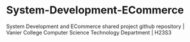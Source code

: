 # System-Development-ECommerce
System Development and ECommerce shared project github repository | Vanier College Computer Science Technology Department | H23S3
